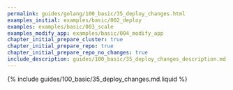 ```yaml
---
permalink: guides/golang/100_basic/35_deploy_changes.html
examples_initial: examples/basic/002_deploy
examples: examples/basic/003_scale
examples_modify_app: examples/basic/004_modify_app
chapter_initial_prepare_cluster: true
chapter_initial_prepare_repo: true
chapter_initial_prepare_repo_no_changes: true
include_description: guides/100_basic/35_deploy_changes_description.md.liquid
---
```


{% include guides/100_basic/35_deploy_changes.md.liquid %}
